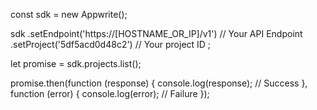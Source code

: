 const sdk = new Appwrite();

sdk
    .setEndpoint('https://[HOSTNAME_OR_IP]/v1') // Your API Endpoint
    .setProject('5df5acd0d48c2') // Your project ID
;

let promise = sdk.projects.list();

promise.then(function (response) {
    console.log(response); // Success
}, function (error) {
    console.log(error); // Failure
});